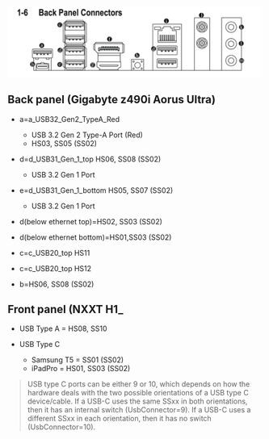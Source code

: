 

![Motherboard Back Panel](usb_back_panel_z490i.png)

## Back panel (Gigabyte z490i Aorus Ultra)
* a=a_USB32_Gen2_TypeA_Red
	* USB 3.2 Gen 2 Type-A Port (Red)
	* HS03, SS05 (SS02)

* d=d_USB31_Gen_1_top HS06, SS08 (SS02)
	* USB 3.2 Gen 1 Port
* e=d_USB31_Gen_1_bottom HS05, SS07 (SS02)
	* USB 3.2 Gen 1 Port


* d(below ethernet top)=HS02, SS03 (SS02)
* d(below ethernet bottom)=HS01,SS03 (SS02)

* c=c_USB20_top HS11
* c=c_USB20_top HS12

* b=HS06, SS08 (SS02)

## Front panel (NXXT H1_
* USB Type A = HS08, SS10

* USB Type C
	* Samsung T5 = SS01 (SS02)
	* iPadPro = HS01, SS03 (SS02)


> USB type C ports can be either 9 or 10, which depends on how the hardware deals with the two possible orientations of a USB type C device/cable.
> If a USB-C uses the same SSxx in both orientations, then it has an internal switch (UsbConnector=9).
> If a USB-C uses a different SSxx in each orientation, then it has no switch (UsbConnector=10).
